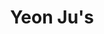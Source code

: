 ---
layout: home
home_text: C | C++ | ProudNet | SVN/GIT |  
title: Yeon Ju's
pagination:
    enabled: true
---		